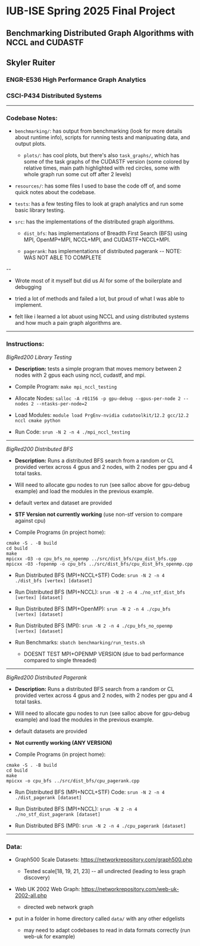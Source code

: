 # IUB-ISE Spring 2025 Final Project
## Benchmarking Distributed Graph Algorithms with NCCL and CUDASTF
## Skyler Ruiter
### ENGR-E536 High Performance Graph Analytics
### CSCI-P434 Distributed Systems

---

### Codebase Notes:

* `benchmarking/`: has output from benchmarking (look for more details about runtime info), scripts for running tests and manipuating data, and output plots. 

  * `plots/`: has cool plots, but there's also `task_graphs/`, which has some of the task graphs of the CUDASTF version (some colored by relative times, main path highlighted with red circles, some with whole graph run some cut off after 2 levels)

* `resources/`: has some files I used to base the code off of, and some quick notes about the codebase.

* `tests`: has a few testing files to look at graph analytics and run some basic library testing.

* `src`: has the implementations of the distributed graph algorithms. 

  * `dist_bfs`: has implementations of Breadth First Search (BFS) using MPI, OpenMP+MPI, NCCL+MPI, and CUDASTF+NCCL+MPI. 

  * `pagerank`: has implementations of distributed pagerank -- NOTE: WAS NOT ABLE TO COMPLETE

--

* Wrote most of it myself but did us AI for some of the boilerplate and debugging

* tried a lot of methods and failed a lot, but proud of what I was able to implement. 

* felt like i learned a lot abuot using NCCL and using distributed systems and how much a pain graph algorithms are. 

---

### Instructions:

*BigRed200 Library Testing*

* **Description:** tests a simple program that moves memory between 2 nodes with 2 gpus each using nccl, cudastf, and mpi. 

* Compile Program: `make mpi_nccl_testing`

* Allocate Nodes: `salloc -A r01156 -p gpu-debug --gpus-per-node 2 --nodes 2 --ntasks-per-node=2`

* Load Modules: `module load PrgEnv-nvidia cudatoolkit/12.2 gcc/12.2 nccl cmake python`

* Run Code: `srun -N 2 -n 4 ./mpi_nccl_testing`

---

*BigRed200 Distributed BFS*

* **Description:** Runs a distributed BFS search from a random or CL provided vertex across 4 gpus and 2 nodes, with 2 nodes per gpu and 4 total tasks.

* Will need to allocate gpu nodes to run (see salloc above for gpu-debug example) and load the modules in the previous example.

* default vertex and dataset are provided

* **STF Version not currently working** (use non-stf version to compare against cpu)

* Compile Programs (in project home):

``` 
cmake -S . -B build
cd build
make
mpicxx -O3 -o cpu_bfs_no_openmp ../src/dist_bfs/cpu_dist_bfs.cpp
mpicxx -O3 -fopenmp -o cpu_bfs ../src/dist_bfs/cpu_dist_bfs_openmp.cpp
```

* Run Distributed BFS (MPI+NCCL+STF) Code: `srun -N 2 -n 4 ./dist_bfs [vertex] [dataset]` 

* Run Distributed BFS (MPI+NCCL): `srun -N 2 -n 4 ./no_stf_dist_bfs [vertex] [dataset]`

* Run Distributed BFS (MPI+OpenMP): `srun -N 2 -n 4 ./cpu_bfs [vertex] [dataset]`

* Run Distributed BFS (MPI): `srun -N 2 -n 4 ./cpu_bfs_no_openmp [vertex] [dataset]`

* Run Benchmarks: `sbatch benchmarking/run_tests.sh`

  * DOESNT TEST MPI+OPENMP VERSION (due to bad performance compared to single threaded)

---

*BigRed200 Distributed Pagerank*

* **Description:** Runs a distributed BFS search from a random or CL provided vertex across 4 gpus and 2 nodes, with 2 nodes per gpu and 4 total tasks.

* Will need to allocate gpu nodes to run (see salloc above for gpu-debug example) and load the modules in the previous example.

* default datasets are provided

* **Not currently working (ANY VERSION)** 

* Compile Programs (in project home):

``` 
cmake -S . -B build
cd build
make
mpicxx -o cpu_bfs ../src/dist_bfs/cpu_pagerank.cpp
```

* Run Distributed BFS (MPI+NCCL+STF) Code: `srun -N 2 -n 4 ./dist_pagerank [dataset]` 

* Run Distributed BFS (MPI+NCCL): `srun -N 2 -n 4 ./no_stf_dist_pagerank [dataset]`

* Run Distributed BFS (MPI): `srun -N 2 -n 4 ./cpu_pagerank [dataset]`

---

### Data:

* Graph500 Scale Datasets: https://networkrepository.com/graph500.php

  * Tested scale[18, 19, 21, 23] -- all undirected (leading to less graph discovery)

* Web UK 2002 Web Graph: https://networkrepository.com/web-uk-2002-all.php

  * directed web network graph

* put in a folder in home directory called `data/` with any other edgelists

  * may need to adapt codebases to read in data formats correctly (run web-uk for example)